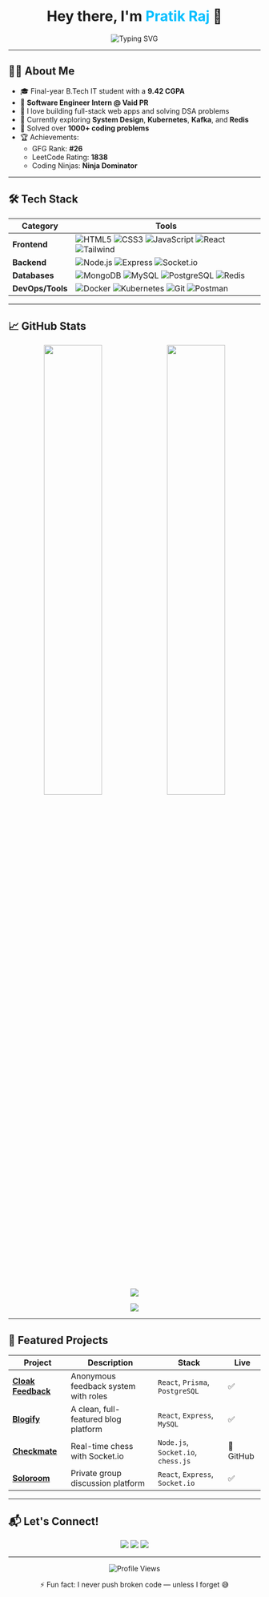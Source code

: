 <h1 align="center">Hey there, I'm <span style="color:#00bfff">Pratik Raj</span> 👋</h1>
<p align="center">
  <img src="https://readme-typing-svg.demolab.com?font=Fira+Code&size=24&pause=1000&color=00bfff&width=435&lines=Full+Stack+Developer;Software+Engineer+Intern;Competitive+Programmer;Always+Learning+Something+New" alt="Typing SVG" />
</p>

---

## 🧑‍💻 About Me

- 🎓 Final-year B.Tech IT student with a **9.42 CGPA**
- 💼 **Software Engineer Intern @ Vaid PR**
- 🧠 I love building full-stack web apps and solving DSA problems
- 🚀 Currently exploring **System Design**, **Kubernetes**, **Kafka**, and **Redis**
- 🎯 Solved over **1000+ coding problems**  
- 🏆 Achievements:
  - GFG Rank: **#26**
  - LeetCode Rating: **1838**
  - Coding Ninjas: **Ninja Dominator**

---

## 🛠️ Tech Stack

| Category        | Tools                                                                 |
|----------------|-----------------------------------------------------------------------|
| **Frontend**    | ![HTML5](https://img.shields.io/badge/HTML-E34F26?logo=html5&logoColor=fff) ![CSS3](https://img.shields.io/badge/CSS-1572B6?logo=css3&logoColor=fff) ![JavaScript](https://img.shields.io/badge/JavaScript-F7DF1E?logo=javascript&logoColor=000) ![React](https://img.shields.io/badge/React-61DAFB?logo=react&logoColor=000) ![Tailwind](https://img.shields.io/badge/TailwindCSS-06B6D4?logo=tailwind-css&logoColor=fff) |
| **Backend**     | ![Node.js](https://img.shields.io/badge/Node.js-339933?logo=node.js&logoColor=fff) ![Express](https://img.shields.io/badge/Express-000?logo=express&logoColor=fff) ![Socket.io](https://img.shields.io/badge/Socket.io-010101?logo=socket.io&logoColor=white) |
| **Databases**   | ![MongoDB](https://img.shields.io/badge/MongoDB-47A248?logo=mongodb&logoColor=fff) ![MySQL](https://img.shields.io/badge/MySQL-4479A1?logo=mysql&logoColor=fff) ![PostgreSQL](https://img.shields.io/badge/PostgreSQL-4169E1?logo=postgresql&logoColor=white) ![Redis](https://img.shields.io/badge/Redis-DC382D?logo=redis&logoColor=fff) |
| **DevOps/Tools**| ![Docker](https://img.shields.io/badge/Docker-2496ED?logo=docker&logoColor=fff) ![Kubernetes](https://img.shields.io/badge/Kubernetes-326CE5?logo=kubernetes&logoColor=fff) ![Git](https://img.shields.io/badge/Git-F05032?logo=git&logoColor=fff) ![Postman](https://img.shields.io/badge/Postman-FF6C37?logo=postman&logoColor=fff) |

---

## 📈 GitHub Stats

<p align="center">
  <img src="https://github-readme-stats.vercel.app/api?username=pratik6266&theme=radical&show_icons=true&hide=issues&hide_border=false&count_private=true" width="48%" />
  <img src="https://github-readme-streak-stats.herokuapp.com?user=pratik6266&theme=radical&hide_border=false" width="48%" />
</p>

<p align="center">
  <img src="https://github-readme-activity-graph.vercel.app/graph?username=pratik6266&theme=react-dark&area=true&hide_border=false" />
</p>

<p align="center">
  <img src="https://github-profile-summary-cards.vercel.app/api/cards/profile-details?username=pratik6266&theme=github_dark" />
</p>

---

## 📌 Featured Projects

| Project | Description | Stack | Live |
|--------|-------------|-------|------|
| **[Cloak Feedback](https://cloak-feedback-five.vercel.app/)** | Anonymous feedback system with roles | `React`, `Prisma`, `PostgreSQL` | ✅ |
| **[Blogify](https://blogify-pratik-raj.vercel.app/)** | A clean, full-featured blog platform | `React`, `Express`, `MySQL` | ✅ |
| **[Checkmate](https://github.com/pratik6266/Chess)** | Real-time chess with Socket.io | `Node.js`, `Socket.io`, `chess.js` | 🔗 GitHub |
| **[Soloroom](https://solo-room.vercel.app/)** | Private group discussion platform | `React`, `Express`, `Socket.io` | ✅ |

---

## 📬 Let's Connect!

<p align="center">
  <a href="mailto:pratikraj220011@gmail.com"><img src="https://img.shields.io/badge/Gmail-EA4335?style=for-the-badge&logo=gmail&logoColor=white" /></a>
  <a href="https://www.linkedin.com/in/pratik6266"><img src="https://img.shields.io/badge/LinkedIn-0077B5?style=for-the-badge&logo=linkedin&logoColor=white" /></a>
  <a href="https://pratik-raj-portfolio.vercel.app"><img src="https://img.shields.io/badge/Portfolio-000?style=for-the-badge&logo=vercel&logoColor=white" /></a>
</p>

---

<p align="center">
  <img src="https://komarev.com/ghpvc/?username=pratik6266&style=flat-square&color=blue" alt="Profile Views" />
</p>

<p align="center">⚡ Fun fact: I never push broken code — unless I forget 😅</p>
